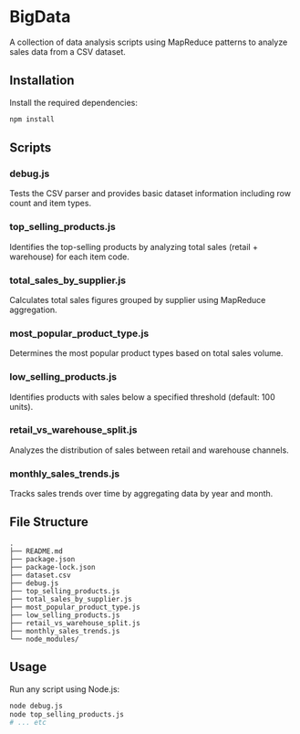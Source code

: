 # BigData

A collection of data analysis scripts using MapReduce patterns to analyze sales data from a CSV dataset.

## Installation

Install the required dependencies:

```bash
npm install
```

## Scripts

### debug.js
Tests the CSV parser and provides basic dataset information including row count and item types.

### top_selling_products.js
Identifies the top-selling products by analyzing total sales (retail + warehouse) for each item code.

### total_sales_by_supplier.js
Calculates total sales figures grouped by supplier using MapReduce aggregation.

### most_popular_product_type.js
Determines the most popular product types based on total sales volume.

### low_selling_products.js
Identifies products with sales below a specified threshold (default: 100 units).

### retail_vs_warehouse_split.js
Analyzes the distribution of sales between retail and warehouse channels.

### monthly_sales_trends.js
Tracks sales trends over time by aggregating data by year and month.

## File Structure

```
.
├── README.md
├── package.json
├── package-lock.json
├── dataset.csv
├── debug.js
├── top_selling_products.js
├── total_sales_by_supplier.js
├── most_popular_product_type.js
├── low_selling_products.js
├── retail_vs_warehouse_split.js
├── monthly_sales_trends.js
└── node_modules/
```

## Usage

Run any script using Node.js:

```bash
node debug.js
node top_selling_products.js
# ... etc
```